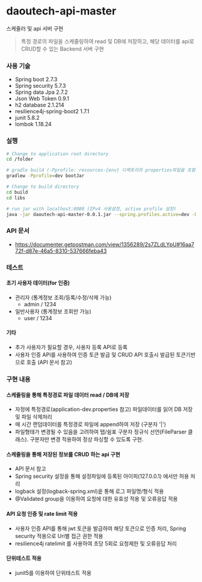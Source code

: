 # daoutech-api-master

스케줄러 및 api 서버 구현
> 특정 경로의 파일을 스케줄링하여 read 및 DB에 저장하고, 해당 데이터를 api로 CRUD할 수 있는 Backend 서버 구현



### 사용 기술
  - Spring boot 2.7.3
  - Spring security 5.7.3
  - Spring data Jpa 2.7.2
  - Json Web Token 0.9.1
  - h2 database 2.1.214
  - resilience4j-spring-boot2 1.7.1
  - junit 5.8.2
  - lombok 1.18.24




### 실행
``` bash
# Change to application root directory
cd /folder

# gradle build (-Pprofile: resources-{env} 디렉토리의 properties파일을 포함)
gradlew -Pprofile=dev bootJar

# Change to build directory
cd build
cd libs

# run jar with localhost:8080 (IPv4 사용설정, active profile 설정)
java -jar daoutech-api-master-0.0.1.jar --spring.profiles.active=dev -Djava.net.preferIPv4Stack=true
```



### API 문서
  - https://documenter.getpostman.com/view/1356289/2s7ZLdLYpU#16aa772f-d87e-46a5-8310-537666feba43




### 테스트
#### 초기 사용자 데이터(for 인증)
  - 관리자 (통계정보 조회/등록/수정/삭제 가능)
    - admin / 1234
  - 일반사용자 (통계정보 조회만 가능)
    - user / 1234
  
#### 기타
  - 추가 사용자가 필요할 경우, 사용자 등록 API로 등록
  - 사용자 인증 API를 사용하여 인증 토큰 발급 및 CRUD API 호출시 발급된 토큰기반으로 호출 (API 문서 참고)





### 구현 내용
#### 스케줄링을 통해 특정경로 파일 데이터 read / DB에 저장
  - 자정에 특정경로(application-dev.properties 참고) 파일데이터를 읽어 DB 저장 및 파일 삭제처리
  - 매 시간 랜덤데이터를 특정경로 파일에 append하여 저장 (구분자 '|')
  - 파일형태가 변경될 수 있음을 고려하여 탭/쉼표 구분자 정규식 선언(FileParser 클래스). 구분자만 변경 적용하여 정상 파싱할 수 있도록 구현.

#### 스케줄링을 통해 저장된 정보를 CRUD 하는 api 구현
  - API 문서 참고
  - Spring security 설정을 통해 설정파일에 등록된 아이피(127.0.0.1) 에서만 허용 처리
  - logback 설정(logback-spring.xml)읕 통해 로그 파일명/형식 적용
  - @Validated group을 이용하여 요청에 대한 유효성 적용 및 오류응답 적용
  
#### API 요청 인증 및 rate limit 적용
  - 사용자 인증 API를 통해 jwt 토큰을 발급하여 해당 토큰으로 인증 처리, Spring security 적용으로 Uri별 접근 권한 적용
  - resilience4j ratelimit 를 사용하여 초당 5회로 요청제한 및 오류응답 처리
  
#### 단위테스트 적용
  - junit5를 이용하여 단위테스트 적용
